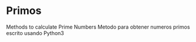 # Primos
Methods to calculate Prime Numbers
Metodo para obtener numeros primos escrito usando Python3
